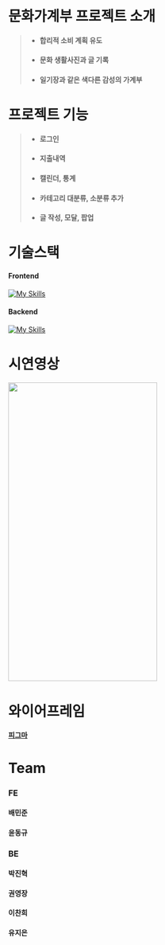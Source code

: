 # 문화가계부 프로젝트 소개

> + #### 합리적 소비 계획 유도
> + #### 문화 생활사진과 글 기록
> + #### 일기장과 같은 색다른 감성의 가계부

# 프로젝트 기능


> + #### 로그인
> + #### 지출내역 
> + #### 캘린더, 통계
> + #### 카테고리 대분류, 소분류 추가
> + #### 글 작성, 모달, 팝업 

# 기술스택


#### Frontend
[![My Skills](https://skillicons.dev/icons?i=html,css,js,react,ts,redux,styledcomponents,vite,git,vscode)](https://skillicons.dev)

#### Backend
[![My Skills](https://skillicons.dev/icons?i=java,mysql)](https://skillicons.dev)

# 시연영상

<img src="https://user-images.githubusercontent.com/103413040/222675624-1f5126bf-04ed-423b-944d-294327ffab73.gif" width="300" height="600"/>

# 와이어프레임

#### <a href="https://www.figma.com/file/Z4r9QKgLsIGKaQmNEqkHw2/second-project?node-id=0%3A1&t=dh7wRQ8InFe6iQmL-1">피그마</a>


# Team

### FE
#### 배민준
#### 윤동규

### BE
#### 박진혁
#### 권영장
#### 이찬희
#### 유지은
